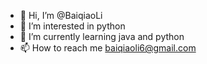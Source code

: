 - 👋 Hi, I’m @BaiqiaoLi
- 👀 I’m interested in python
- 🌱 I’m currently learning java and python
- 📫 How to reach me baiqiaoli6@gmail.com

<!---
BaiqiaoLi/BaiqiaoLi is a ✨ special ✨ repository because its `README.md` (this file) appears on your GitHub profile.
You can click the Preview link to take a look at your changes.
--->
